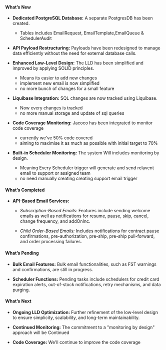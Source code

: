 #### What’s New

- **Dedicated PostgreSQL Database:** A separate PostgresDB has been created.
	- Tables includes EmailRequest, EmailTemplate,EmailQueue & SchedulerAudit

- **API Payload Restructuring:** Payloads have been redesigned to manage data efficiently without the need for external database calls.
    
- **Enhanced Low-Level Design:** The LLD has been simplified and improved by applying SOLID principles.
	- Means its easier to add new changes
	- implement new email is now simplified
	- no more bunch of changes for a small feature
    
- **Liquibase Integration:** SQL changes are now tracked using Liquibase.
	- Now every changes is tracked
	- no more manual storage and update of sql queries
    
- **Code Coverage Monitoring:** Jacoco has been integrated to monitor code coverage
	- currently we've 50% code covered
	- aiming to maximise it as much as possible with initial target to 70%
    
- **Built-in Scheduler Monitoring:** The system Will includes monitoring by design.
	- Meaning Every Scheduler trigger will generate and send relavent email to support or assigned team
	- no need manually creating creating support email trigger
#### What’s Completed

- **API-Based Email Services:**
    
    - _Subscription-Based Emails:_ Features include sending welcome emails as well as notifications for resume, pause, skip, cancel, change frequency, and addOnInc.
        
    - _Child Order-Based Emails:_ Includes notifications for contract pause confirmations, pre-authorization, pre-ship, pre-ship pull-forward, and order processing failures.
        

#### What’s Pending

- **Bulk Email Features:** Bulk email functionalities, such as FST warnings and confirmations, are still in progress.
    
- **Scheduler Functions:** Pending tasks include schedulers for credit card expiration alerts, out-of-stock notifications, retry mechanisms, and data purging.
    

#### What’s Next

- **Ongoing LLD Optimization:** Further refinement of the low-level design to ensure simplicity, scalability, and long-term maintainability.

- **Continued Monitoring:** The commitment to a "monitoring by design" approach will be Continued

- **Code Coverage:** We'll continue to improve the code coverage  
